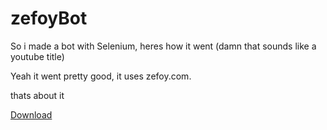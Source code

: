 # zefoyBot
So i made a bot with Selenium, heres how it went (damn that sounds like a youtube title)

Yeah it went pretty good, it uses zefoy.com.

thats about it

[Download](releases)
